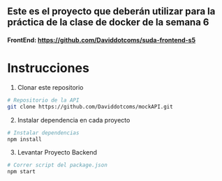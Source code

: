 ## Este es el proyecto que deberán utilizar para la práctica de la clase de docker de la semana 6


#### FrontEnd: https://github.com/Daviddotcoms/suda-frontend-s5

# Instrucciones
1. Clonar este repositorio

```bash
# Repositorio de la API
git clone https://github.com/Daviddotcoms/mockAPI.git
```

2. Instalar dependencia en cada proyecto

```bash
# Instalar dependencias
npm install
```

3. Levantar Proyecto Backend
```bash
# Correr script del package.json
npm start
```
